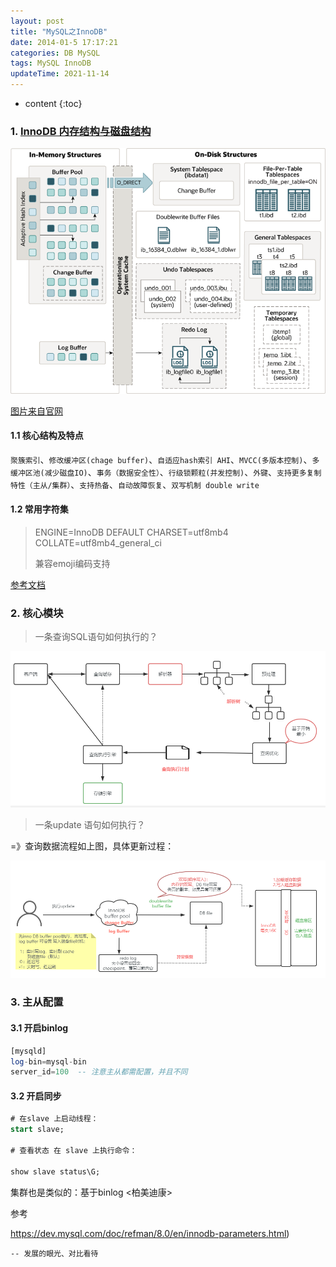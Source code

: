 ```yaml
---
layout: post
title: "MySQL之InnoDB"
date: 2014-01-5 17:17:21
categories: DB MySQL
tags: MySQL InnoDB
updateTime: 2021-11-14
---
```


* content
{:toc}
### 1. [InnoDB 内存结构与磁盘结构](https://dev.mysql.com/doc/refman/8.0/en/innodb-architecture.html)

![2021-09-09_innodb-architecture](\image\db\innodb-architecture.png)

[图片来自官网](https://dev.mysql.com/doc/refman/8.0/en/innodb-architecture.html)

#### 1.1 核心结构及特点

​	`聚簇索引`、`修改缓冲区(chage buffer)`、`自适应hash索引 AHI`、`MVCC(多版本控制)`、`多缓冲区池(减少磁盘IO)`、`事务（数据安全性）`、`行级锁颗粒(并发控制)`、`外键`、`支持更多复制特性（主从/集群）`、`支持热备`、`自动故障恢复`、`双写机制 double write`

#### 1.2 常用字符集

>  ENGINE=InnoDB DEFAULT CHARSET=utf8mb4 COLLATE=utf8mb4_general_ci
>
> 兼容emoji编码支持

[参考文档](https://blog.csdn.net/qq_37054881/article/details/90023611)

### 2. 核心模块

> 一条查询SQL语句如何执行的？

![2021-11-13_MySQL查询执行流程](\image\db\2021-11-13_MySQL查询执行流程.png)

> 一条update 语句如何执行？

=》查询数据流程如上图，具体更新过程：

![2021-11-13_MySQL更新执行流程](\image\db\2021-11-13_MySQL更新执行流程.png)



### 3. 主从配置

#### 3.1 开启binlog

```sql
[mysqld]
log-bin=mysql-bin
server_id=100  -- 注意主从都需配置，并且不同
```



#### 3.2 开启同步

```sql
# 在slave 上启动线程：
start slave;

# 查看状态 在 slave 上执行命令：

show slave status\G;

```



集群也是类似的：基于binlog  	<柏美迪康>

参考

https://dev.mysql.com/doc/refman/8.0/en/innodb-parameters.html)

```mysql
-- 发展的眼光、对比看待 
```


